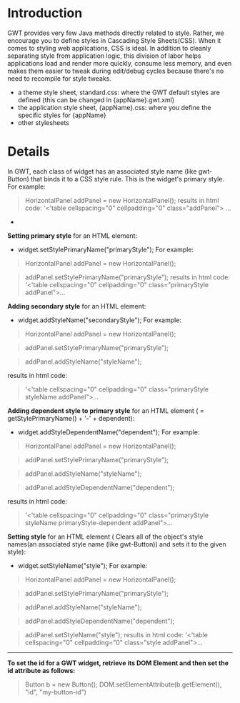 # Introduction #

GWT provides very few Java methods directly related to style. Rather, we encourage you to define styles in Cascading Style Sheets(CSS).
When it comes to styling web applications, CSS is ideal. In addition to cleanly separating style from application logic, this division
of labor helps applications load and render more quickly, consume less memory, and even makes them easier to tweak during edit/debug cycles
because there's no need to recompile for style tweaks.
  * a theme style sheet, standard.css: where the GWT default styles are defined (this can be changed in {appName}.gwt.xml)
  * the application style sheet, {appName}.css: where you define the specific styles for {appName}
  * other stylesheets

# Details #


In GWT, each class of widget has an associated style name (like gwt-Button) that binds it to a CSS style rule. This is the widget's primary style.
For example:
> HorizontalPanel addPanel = new HorizontalPanel();
results in html code:
> '<'table cellspacing="0" cellpadding="0" class="addPanel"> ...
-
**Setting primary style** for an HTML element:
  * widget.setStylePrimaryName("primaryStyle");
For example:
> HorizontalPanel addPanel = new HorizontalPanel();

> addPanel.setStylePrimaryName("primaryStyle");
results in html code:
> '<'table cellspacing="0" cellpadding="0" class="primaryStyle addPanel">...

**Adding secondary style** for an HTML element:
  * widget.addStyleName("secondaryStyle");
For example:
> HorizontalPanel addPanel = new HorizontalPanel();

> addPanel.setStylePrimaryName("primaryStyle");

> addPanel.addStyleName("styleName");

results in html code:
> '<'table cellspacing="0" cellpadding="0" class="primaryStyle styleName addPanel">...

**Adding dependent style to primary style** for an HTML element ( = getStylePrimaryName() + '-' + dependent):
  * widget.addStyleDependentName("dependent");
For example:
> HorizontalPanel addPanel = new HorizontalPanel();

> addPanel.setStylePrimaryName("primaryStyle");

> addPanel.addStyleName("styleName");

> addPanel.addStyleDependentName("dependent");

results in html code:
> '<'table cellspacing="0" cellpadding="0" class="primaryStyle styleName primaryStyle-dependent addPanel">...

**Setting style** for an HTML element ( Clears all of the object's style names(an associated style name (like gwt-Button)) and sets it to the given style):
  * widget.setStyleName("style");
For example:
> HorizontalPanel addPanel = new HorizontalPanel();

> addPanel.setStylePrimaryName("primaryStyle");

> addPanel.addStyleName("styleName");

> addPanel.addStyleDependentName("dependent");

> addPanel.setStyleName("style");
results in html code:
> '<'table cellspacing="0" cellpadding="0" class="style addPanel">...


---


**To set the id for a GWT widget, retrieve its DOM Element and then set the id attribute as follows:**

> Button b = new Button();
> DOM.setElementAttribute(b.getElement(), "id", "my-button-id")
